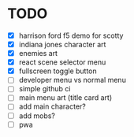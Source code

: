 # TODO

- [x] harrison ford f5 demo for scotty
- [x] indiana jones character art
- [x] enemies art
- [x] react scene selector menu
- [x] fullscreen toggle button
- [ ] developer menu vs normal menu
- [ ] simple github ci
- [ ] main menu art (title card art)
- [ ] add main character?
- [ ] add mobs?
- [ ] pwa
